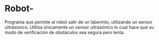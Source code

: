 # Robot-
Programa que permite al robot salir de un laberinto, utilizando un sensor ultrasónico.
Utiliza únicamente un sensor ultrasónico lo cual hace que su modo de verificación de obstáculos sea 
segura pero lenta. 

